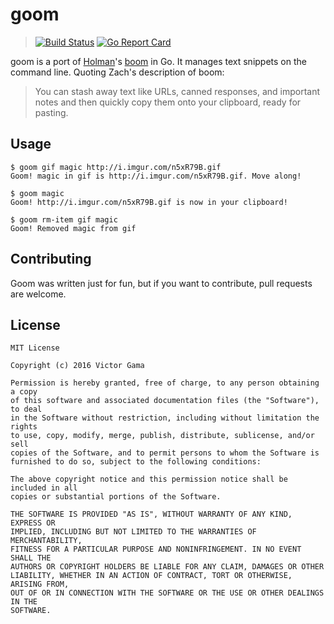 # goom
> [![Build Status](https://travis-ci.org/victorgama/goom.svg?branch=master)](https://travis-ci.org/victorgama/goom) [![Go Report Card](https://goreportcard.com/badge/github.com/victorgama/goom)](https://goreportcard.com/report/github.com/victorgama/goom)

goom is a port of [Holman](http://zachholman.com)'s [boom](https://github.com/holman/boom) in Go. It manages
text snippets on the command line. Quoting Zach's description of boom:

> You can stash away text like URLs, canned responses, and important notes and then quickly copy them onto your clipboard, ready for pasting.

## Usage

```
$ goom gif magic http://i.imgur.com/n5xR79B.gif
Goom! magic in gif is http://i.imgur.com/n5xR79B.gif. Move along!

$ goom magic
Goom! http://i.imgur.com/n5xR79B.gif is now in your clipboard!

$ goom rm-item gif magic
Goom! Removed magic from gif
```

## Contributing
Goom was written just for fun, but if you want to contribute, pull requests are welcome.

## License

```
MIT License

Copyright (c) 2016 Victor Gama

Permission is hereby granted, free of charge, to any person obtaining a copy
of this software and associated documentation files (the "Software"), to deal
in the Software without restriction, including without limitation the rights
to use, copy, modify, merge, publish, distribute, sublicense, and/or sell
copies of the Software, and to permit persons to whom the Software is
furnished to do so, subject to the following conditions:

The above copyright notice and this permission notice shall be included in all
copies or substantial portions of the Software.

THE SOFTWARE IS PROVIDED "AS IS", WITHOUT WARRANTY OF ANY KIND, EXPRESS OR
IMPLIED, INCLUDING BUT NOT LIMITED TO THE WARRANTIES OF MERCHANTABILITY,
FITNESS FOR A PARTICULAR PURPOSE AND NONINFRINGEMENT. IN NO EVENT SHALL THE
AUTHORS OR COPYRIGHT HOLDERS BE LIABLE FOR ANY CLAIM, DAMAGES OR OTHER
LIABILITY, WHETHER IN AN ACTION OF CONTRACT, TORT OR OTHERWISE, ARISING FROM,
OUT OF OR IN CONNECTION WITH THE SOFTWARE OR THE USE OR OTHER DEALINGS IN THE
SOFTWARE.
```
